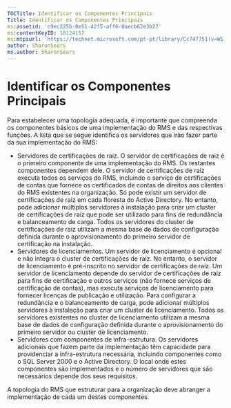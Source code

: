 ```yaml
---
TOCTitle: Identificar os Componentes Principais
Title: Identificar os Componentes Principais
ms:assetid: 'c9ec225b-0e51-42f5-aff6-0aecb62e3b27'
ms:contentKeyID: 18124157
ms:mtpsurl: 'https://technet.microsoft.com/pt-pt/library/Cc747751(v=WS.10)'
author: SharonSears
ms.author: SharonSears
---
```


Identificar os Componentes Principais
=====================================

Para estabelecer uma topologia adequada, é importante que compreenda os componentes básicos de uma implementação do RMS e das respectivas funções. A lista que se segue identifica os servidores que irão fazer parte da sua implementação do RMS:

-   Servidores de certificações de raiz. O servidor de certificações de raiz é o primeiro componente de uma implementação do RMS. Os restantes componentes dependem dele. O servidor de certificações de raiz executa todos os serviços do RMS, incluindo o serviço de certificações de contas que fornece os certificados de contas de direitos aos clientes do RMS existentes na organização. Só pode existir um servidor de certificações de raiz em cada floresta do Active Directory. No entanto, pode adicionar múltiplos servidores à instalação para criar um cluster de certificações de raiz que pode ser utilizado para fins de redundância e balanceamento de carga. Todos os servidores do cluster de certificações de raiz utilizam a mesma base de dados de configuração definida durante o aprovisionamento do primeiro servidor de certificação na instalação.
-   Servidores de licenciamentos. Um servidor de licenciamento é opcional e não integra o cluster de certificações de raiz. No entanto, o servidor de licenciamento é pré-inscrito no servidor de certificações de raiz. Um servidor de licenciamento depende do servidor de certificações de raiz para fins de certificação e outros serviços (não fornece serviços de certificação de contas), mas executa serviços de licenciamento para fornecer licenças de publicação e utilização. Para configurar a redundância e o balanceamento de carga, pode adicionar múltiplos servidores à instalação para criar um cluster de licenciamento. Todos os servidores existentes no cluster de licenciamento utilizam a mesma base de dados de configuração definida durante o aprovisionamento do primeiro servidor ou cluster de licenciamento.
-   Servidores com componentes de infra-estrutura. Os servidores adicionais que fazem parte da implementação têm capacidade para providenciar a infra-estrutura necessária, incluindo componentes como o SQL Server 2000 e o Active Directory. O local onde estes componentes são implementados e o número de servidores que são necessários depende dos seus requisitos.

A topologia do RMS que estruturar para a organização deve abranger a implementação de cada um destes componentes.

